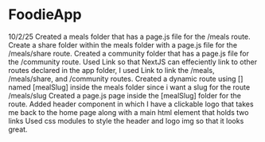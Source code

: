 # FoodieApp

10/2/25
Created a meals folder that has a page.js file for the /meals route.
Create a share folder within the meals folder with a page.js file for the /meals/share route.
Created a community folder that has a page.js file for the /community route.
Used Link so that NextJS can effeciently link to other routes declared in the app folder, I used
Link to link the /meals, /meals/share, and /community routes.
Created a dynamic route using [] named [mealSlug] inside the meals folder since i want a slug for the route /meals/slug
Created a page.js page inside the [mealSlug] folder for the route.
Added header component in which I have a clickable logo that takes me back to the home page along with a main html element that holds two links
Used css modules to style the header and logo img so that it looks great.
